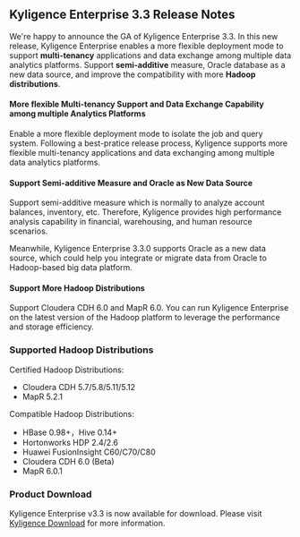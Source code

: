 ## Kyligence Enterprise 3.3 Release Notes

We're happy to announce the GA of Kyligence Enterprise 3.3. In this new release, Kyligence Enterprise enables a more flexible deployment mode to support **multi-tenancy** applications and data exchange among multiple data analytics platforms. Support **semi-additive** measure, Oracle database as a new data source, and improve the compatibility with more **Hadoop distributions**.



#### More flexible Multi-tenancy Support and Data Exchange Capability among multiple Analytics Platforms

Enable a more flexible deployment mode to isolate the job and query system. Following a best-pratice release process, Kyligence supports more flexible multi-tenancy applications and data exchanging among multiple data analytics platforms. 

#### Support Semi-additive Measure and Oracle as New Data Source ####

Support semi-additive measure which is normally to analyze account balances, inventory, etc. Therefore, Kyligence provides  high performance analysis capability in financial, warehousing, and human resource scenarios.

Meanwhile, Kyligence Enterprise 3.3.0 supports Oracle as a new data source, which could help you integrate or migrate data from Oracle to Hadoop-based big data platform. 



#### Support More Hadoop Distributions

Support Cloudera CDH 6.0 and MapR 6.0. You can run Kyligence Enterprise on the latest version of the Hadoop platform to leverage the performance and storage efficiency.



### Supported Hadoop Distributions ###

Certified Hadoop Distributions:

* Cloudera CDH 5.7/5.8/5.11/5.12
* MapR 5.2.1

Compatible Hadoop Distributions:

* HBase 0.98+，Hive 0.14+
* Hortonworks HDP 2.4/2.6
* Huawei FusionInsight C60/C70/C80
* Cloudera CDH 6.0 (Beta)
* MapR 6.0.1



### Product Download

Kyligence Enterprise v3.3 is now available for download. Please visit [Kyligence Download](http://download.kyligence.io/) for more information.
